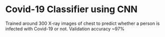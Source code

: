 # Covid-19 Classifier using CNN
 
Trained around 300 X-ray images of chest to predict whether a person is infected with Covid-19 or not. Validation accuracy ~97%
